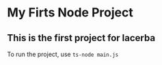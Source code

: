 # My Firts Node Project

## This is the first project for lacerba

To run the project, use `ts-node main.js`
